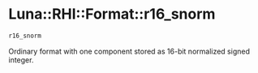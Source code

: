 # Luna::RHI::Format::r16_snorm

```c++
r16_snorm
```

Ordinary format with one component stored as 16-bit normalized signed integer. 

